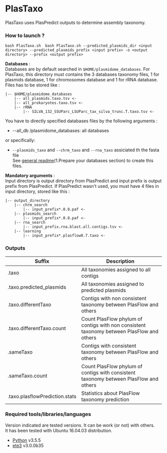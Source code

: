 # PlasTaxo 
 
PlasTaxo uses PlasPredict outputs to determine assembly taxonomy.  

### How to launch ? 

```bash PlasTaxo.sh  bash PlasTaxo.sh --predicted_plasmids_dir <input directory> --predicted_plasmids_prefix <input prefix> -o <output directory> --prefix <output prefix>```

**Databases** :  
Databases are by default searched in `$HOME/plasmidome_databases`. For PlasTaxo, this directory must contains the 3 databases taxonomy files, 1 for plasmids database, 1 for chromosomes database and 1 for rRNA database. Files has to be stored like :  
```
|-- $HOME/plasmidome_databases
	|-- all_plasmids.taxo.tsv <-
	|-- all_prokaryotes.taxo.tsv <- 
	|-- rRNA
		|-- SILVA_132_SSUParc_LSUParc_tax_silva_trunc.T.taxo.tsv <-  
```
You have to directly specified databases files by the following arguments :
* --all_db <path>/plasmidome_databases: all databases

or specifically:

* `--plasmids_taxo` and `--chrm_taxo` and `--rna_taxo` assiciated th the fasta file   
See [general readme](https://github.com/meb-team/plasmidome_scripts/)(1.Prepare your databases section) to create this files. 	

**Mandatory arguments** :  
Input directory is output directory from PlasPredict and input prefix is output prefix from PlasPredict. If PlasPredict wasn't used, you must have 4 files in input directory, stored like this :    
```
|-- output_directory  
	|-- chrm_search  
		|-- input_prefix*.0.8.paf <-  
	|-- plasmids_search  
		|-- input_prefix*.0.8.paf <-
	|-- rna_search   
		|-- input_prefix.rna.blast.all.contigs.tsv <- 
	|-- learning  
		|-- input_prefix*.plasflow0.7.taxo <-  
```

### Outputs 

| Suffix | Description | 
|---------|------------|
|.taxo|All taxonomies assigned to all contigs| 
|.taxo.predicted_plasmids|All taxonomies assigned to predicted plasmids|
|.taxo.differentTaxo|Contigs with non consistent taxonomy between PlasFlow and others| 
|.taxo.differentTaxo.count|Count PlasFlow phylum of contigs with non consistent taxonomy between PlasFlow and others| 
|.sameTaxo|Contigs with consistent taxonomy between PlasFlow and others| 
|.sameTaxo.count|Count PlasFlow phylum of contigs with consistent taxonomy between PlasFlow and others|
|.taxo.plasflowPrediction.stats|Statistics about PlasFlow taxonomy prediction| 

### Required tools/libraries/languages
Version indicated are tested versions. It can be work (or not) with others.  
It has been tested with Ubuntu 16.04.03 distribution.  
* [Python](https://www.python.org/download/releases/3.0/) v3.5.5
* [ete3](http://etetoolkit.org/) v3.0.0b35


 		
		
		


